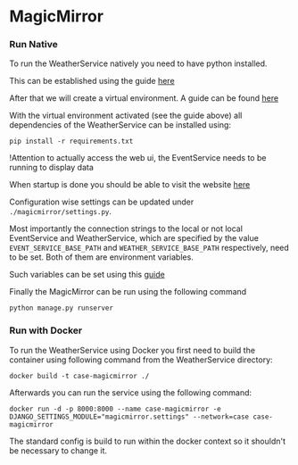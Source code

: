 # MagicMirror


### Run Native

To run the WeatherService natively you need to have python installed.

This can be established using the guide [here](https://realpython.com/installing-python/)

After that we will create a virtual environment. A guide can be found [here](https://www.freecodecamp.org/news/how-to-setup-virtual-environments-in-python/)

With the virtual environment activated (see the guide above) all dependencies of the WeatherService can be installed using:

`pip install -r requirements.txt`

!Attention to actually access the web ui, the EventService needs to be running to display data

When startup is done you should be able to visit the website [here](http://127.0.0.1:8000/magicui)

Configuration wise settings can be updated under `./magicmirror/settings.py`. 

Most importantly the connection strings to the local or not local EventService and WeatherService, which are specified by the value `EVENT_SERVICE_BASE_PATH` and `WEATHER_SERVICE_BASE_PATH` respectively, need to be set. Both of them are environment variables.

Such variables can be set using this [guide](https://www.twilio.com/blog/2017/01/how-to-set-environment-variables.html)


Finally the MagicMirror can be run using the following command

`python manage.py runserver`

### Run with Docker
To run the WeatherService using Docker you first need to build the container using following command from the WeatherService directory:

`docker build -t case-magicmirror ./`

Afterwards you can run the service using the following command:

`docker run -d -p 8000:8000 --name case-magicmirror -e DJANGO_SETTINGS_MODULE="magicmirror.settings" --network=case case-magicmirror`

The standard config is build to run within the docker context so it shouldn't be necessary to change it.